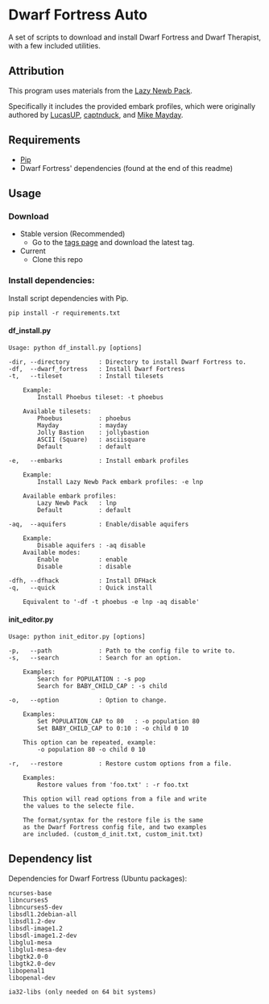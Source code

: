 Dwarf Fortress Auto
===================

A set of scripts to download and install Dwarf Fortress and
Dwarf Therapist, with a few included utilities.

## Attribution

This program uses materials from the
[Lazy Newb Pack](http://www.bay12forums.com/smf/index.php?topic=59026.0).

Specifically it includes the provided embark profiles, which
were originally authored by
[LucasUP](http://www.funkybomp.com/),
[captnduck](https://www.youtube.com/user/captnduck), and
[Mike Mayday](http://mayday.w.staszic.waw.pl/df.php).


## Requirements

- [Pip](www.pip-installer.org)
- Dwarf Fortress' dependencies (found at the end of this readme)

## Usage
### Download

- Stable version (Recommended)
    - Go to the
        [tags page](https://github.com/haesken/dwarf_fortress_auto/tags)
        and download the latest tag.
- Current
    - Clone this repo

### Install dependencies:

Install script dependencies with Pip.

    pip install -r requirements.txt

#### df\_install.py
    Usage: python df_install.py [options]

    -dir, --directory        : Directory to install Dwarf Fortress to.
    -df,  --dwarf_fortress   : Install Dwarf Fortress
    -t,   --tileset          : Install tilesets

        Example:
            Install Phoebus tileset: -t phoebus

        Available tilesets:
            Phoebus          : phoebus
            Mayday           : mayday
            Jolly Bastion    : jollybastion
            ASCII (Square)   : asciisquare
            Default          : default

    -e,   --embarks          : Install embark profiles

        Example:
            Install Lazy Newb Pack embark profiles: -e lnp

        Available embark profiles:
            Lazy Newb Pack   : lnp
            Default          : default

    -aq,  --aquifers         : Enable/disable aquifers

        Example:
            Disable aquifers : -aq disable
        Available modes:
            Enable           : enable
            Disable          : disable

    -dfh, --dfhack           : Install DFHack
    -q,   --quick            : Quick install

        Equivalent to '-df -t phoebus -e lnp -aq disable'


#### init\_editor.py
    Usage: python init_editor.py [options]

    -p,   --path             : Path to the config file to write to.
    -s,   --search           : Search for an option.

        Examples:
            Search for POPULATION : -s pop
            Search for BABY_CHILD_CAP : -s child

    -o,   --option           : Option to change.

        Examples:
            Set POPULATION_CAP to 80   : -o population 80
            Set BABY_CHILD_CAP to 0:10 : -o child 0 10

        This option can be repeated, example:
            -o population 80 -o child 0 10

    -r,   --restore          : Restore custom options from a file.

        Examples:
            Restore values from 'foo.txt' : -r foo.txt

        This option will read options from a file and write
        the values to the selecte file.

        The format/syntax for the restore file is the same
        as the Dwarf Fortress config file, and two examples
        are included. (custom_d_init.txt, custom_init.txt)


## Dependency list
Dependencies for Dwarf Fortress (Ubuntu packages):

    ncurses-base
    libncurses5
    libncurses5-dev
    libsdl1.2debian-all
    libsdl1.2-dev
    libsdl-image1.2
    libsdl-image1.2-dev
    libglu1-mesa
    libglu1-mesa-dev
    libgtk2.0-0
    libgtk2.0-dev
    libopenal1
    libopenal-dev

    ia32-libs (only needed on 64 bit systems)
